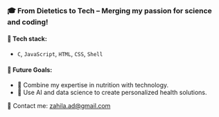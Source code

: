 ### 🎓 From Dietetics to Tech – Merging my passion for science and coding!

#### 🔧 Tech stack:
- `C`, `JavaScript`, `HTML`, `CSS`, `Shell`


#### 🌟 Future Goals:
- 🔬 Combine my expertise in nutrition with technology.  
- 🤖 Use AI and data science to create personalized health solutions.

📩 Contact me: zahila.ad@gmail.com

<!--
![My GitHub stats](https://github-readme-stats.vercel.app/api?username=adzhl&show_icons=true&theme=transparent&hide_rank=true)
-->
